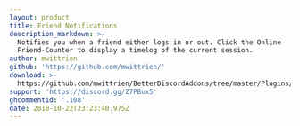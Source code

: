 ```yaml
---
layout: product
title: Friend Notifications
description_markdown: >-
  Notifies you when a friend either logs in or out. Click the Online
  Friend-Counter to display a timelog of the current session.
author: mwittrien
github: 'https://github.com/mwittrien/'
download: >-
  https://github.com/mwittrien/BetterDiscordAddons/tree/master/Plugins/FriendNotifications
support: 'https://discord.gg/Z7PBux5'
ghcommentid: '.108'
date: 2018-10-22T23:23:40.975Z
---
```


